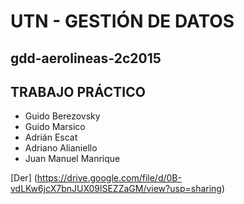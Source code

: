 # UTN - GESTIÓN DE DATOS 
## gdd-aerolineas-2c2015
## TRABAJO PRÁCTICO
* Guido Berezovsky
* Guido Marsico
* Adrián Escat
* Adriano Alianiello
* Juan Manuel Manrique

[Der] (https://drive.google.com/file/d/0B-vdLKw6jcX7bnJUX09lSEZZaGM/view?usp=sharing)
